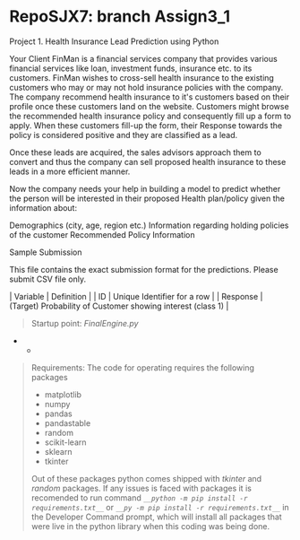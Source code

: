 # RepoSJX7: branch Assign3_1
Project 1. Health Insurance Lead Prediction using Python

Your Client FinMan is a financial services company that provides various financial services like loan, investment funds, insurance etc. to its customers. FinMan wishes to cross-sell health insurance to the existing customers who may or may not hold insurance policies with the company. The company recommend health insurance to it's customers based on their profile once these customers land on the website. Customers might browse the recommended health insurance policy and consequently fill up a form to apply. When these customers fill-up the form, their Response towards the policy is considered positive and they are classified as a lead.

Once these leads are acquired, the sales advisors approach them to convert and thus the company can sell proposed health insurance to these leads in a more efficient manner.

Now the company needs your help in building a model to predict whether the person will be interested in their proposed Health plan/policy given the information about:

Demographics (city, age, region etc.)
Information regarding holding policies of the customer
Recommended Policy Information

Sample Submission

This file contains the exact submission format for the predictions. Please submit CSV file only.

| Variable | Definition |
| ID | Unique Identifier for a row |
| Response | (Target) Probability of Customer showing interest (class 1) |


> Startup point: 
>  _FinalEngine.py_
- * 
> Requirements: The code for operating requires the following packages 
> - matplotlib
> - numpy
> - pandas
> - pandastable
> - random
> - scikit-learn
> - sklearn
> - tkinter
> 
> Out of these packages python comes shipped with _tkinter_ and _random_ packages. 
> If any issues is faced with packages it is recomended to 
> run command _`__python -m pip install -r requirements.txt__`_ or _`__py -m pip install -r requirements.txt__`_ in the Developer Command prompt,
> which will install all packages that were live in the python library when this coding was being done.